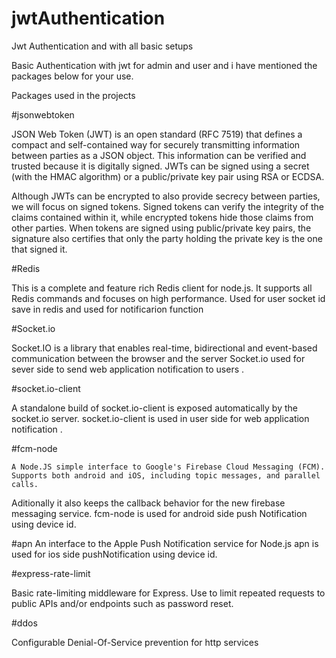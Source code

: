# jwtAuthentication
Jwt Authentication and with all basic setups 

Basic Authentication with jwt for admin and user and i have mentioned the packages below for your use.

Packages used in the projects

#jsonwebtoken

  JSON Web Token (JWT) is an open standard (RFC 7519) that defines a compact and self-contained way for securely transmitting information between parties as a JSON object. This information can be verified and trusted because it is digitally signed. JWTs can be signed using a secret (with the HMAC algorithm) or a public/private key pair using RSA or ECDSA.

Although JWTs can be encrypted to also provide secrecy between parties, we will focus on signed tokens. Signed tokens can verify the integrity of the claims contained within it, while encrypted tokens hide those claims from other parties. When tokens are signed using public/private key pairs, the signature also certifies that only the party holding the private key is the one that signed it.

#Redis

  This is a complete and feature rich Redis client for node.js. It supports all Redis commands and focuses on high performance.
  Used for user socket id save in redis and used for notificarion function
  
#Socket.io

  Socket.IO is a library that enables real-time, bidirectional and event-based communication between the browser and the server
  Socket.io used for sever side to send web application notification to  users .
  
#socket.io-client

   A standalone build of socket.io-client is exposed automatically by the socket.io server.
   socket.io-client is used in user side for web application notification .
   
#fcm-node

    A Node.JS simple interface to Google's Firebase Cloud Messaging (FCM). Supports both android and iOS, including topic messages, and parallel calls.
Aditionally it also keeps the callback behavior for the new firebase messaging service.
    fcm-node is used for android side push Notification using device id.

#apn
    An interface to the Apple Push Notification service for Node.js
    apn is used for ios side pushNotification using device id.
    
#express-rate-limit

   Basic rate-limiting middleware for Express. Use to limit repeated requests to public APIs and/or endpoints such as password reset.
   
#ddos

   Configurable Denial-Of-Service prevention for http services





